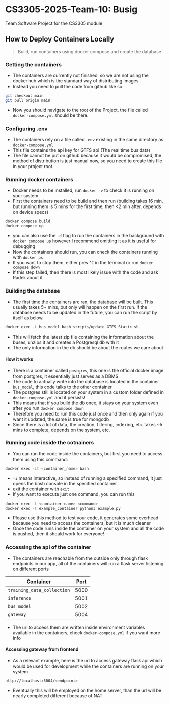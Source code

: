 # CS3305-2025-Team-10: Busig

Team Software Project for the CS3305 module

## How to Deploy Containers Locally
>
> Build, run containers using docker compose and create the database

### Getting the containers

- The containers are currently not finished, so we are not using the docker hub which is the standard way of distributing images
- Instead you need to pull the code from github like so:

```bash
git checkout main
git pull origin main
```

- Now you should navigate to the root of the Project, the file called `docker-compose.yml` should be there.

### Configuring .env

- The containers rely on a file called `.env` existing in the same directory as `docker-compose.yml`
- This file contains the api key for GTFS api (The real time bus data)
- The file cannot be put on github because it would be compromised, the method of distribution is just manual now, so you need to create this file in your project root

### Running docker containers

- Docker needs to be installed, run `docker -v` to check it is running on your system
- First the containers need to be build and then run (building takes 16 min, but running them is 5 mins for the first time, then <2 min after, depends on device specs)

```bash
docker compose build
docker compose up
```

- you can also use the `-d` flag to run the containers in the background with `docker compose up` however I recommend omitting it as it is useful for debugging
- Now the containers should run, you can check the containers running with `docker ps`
- If you want to stop them, either pres `^C` in the terminal or run `docker compose down`
- If this step failed, then there is most likely issue with the code and ask Radek about it

### Building the database

- The first time the containers are ran, the database will be built. This usually takes 5+ mins, but only will happen on the first run. If the database needs to be updated in the future, you can run the script by itself as below.

```bash
docker exec -t bus_model bash scripts/update_GTFS_Static.sh
```

- This will fetch the latest zip file containing the information about the buses, unzips it and creates a Postgresql db with it
- The only information in the db should be about the routes we care about

#### How it works

- There is a container called `postgres`, this one is the official docker image from postgres, it essentially just serves as a DBMS
- The code to actually write into the database is located in the container `bus_model`, this code talks to the other container
- The postgres still is located on your system in a custom folder defined in `docker-compose.yml` and it persists!
- This means that if you build the db once, it stays on your system even after you run `docker compose down`
- Therefore you need to run this code just once and then only again if you want it updated, the same is true for mongodb
- Since there is a lot of data, the creation, filtering, indexing, etc. takes ~5 mins to complete, depends on the system, etc.

### Running code inside the cotnainers

- You can run the code inside the containers, but first you need to access them using this command:

```bash
docker exec -it <container_name> bash
```

- `-i` means interactive, so instead of running a specified command, it just opens the bash console in the specified container
- exit the container with `exit`
- If you want to execute just one command, you can run this

```bash
docker exec -t <container-name> <command>
docker exec -t example_container python3 example.py
```

- Please use this method to test your code, it generates some overhead because you need to access the containers, but it is much cleaner
- Once the code runs inside the container on your system and all the code is pushed, then it should work for everyone!

### Accessing the api of the container

- The containers are reachable from the outside only through flask endpoints in our app, all of the containers will run a flask server listening on different ports

|Container|Port|
|--|--|
|`training_data_collection`|5000|
|`inference`|5001|
|`bus_model`|5002|
|`gateway`|5004|

- The uri to access them are written inside environment variables available in the containers, check `docker-compose.yml` if you want more info

#### Accessing gateway from frontend

- As a relevant example, here is the url to access gateway flask api which would be used for development while the containers are running on your system

```bash
http://localhost:5004/<endpoint>
```

- Eventually this will be employed on the home server, than the url will be nearly completed different because of NAT
